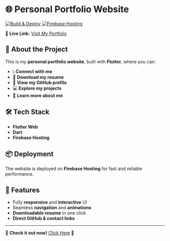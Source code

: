 # 🌐 Personal Portfolio Website  

[![Build & Deploy](https://img.shields.io/github/actions/workflow/status/Pranav2918/MyPortfolio/firebase-web.yml?branch=main)](https://github.com/Pranav2918/MyPortfolio/actions/workflows/firebase-web.yml) [![Firebase Hosting](https://img.shields.io/badge/Firebase-Hosting-orange?logo=firebase)](https://pranavdave-d9dc3.web.app/)

🚀 **Live Link:** [Visit My Portfolio](https://pranavdave-d9dc3.web.app/)  

## 📌 About the Project  
This is my **personal portfolio website**, built with **Flutter**, where you can:  
- 📞 **Connect with me**  
- 📄 **Download my resume**  
- 🔗 **View my GitHub profile**  
- 💻 **Explore my projects**  
- 📝 **Learn more about me**  

## 🛠️ Tech Stack  
- **Flutter Web**  
- **Dart**  
- **Firebase Hosting**  

## 📦 Deployment  
The website is deployed on **Firebase Hosting** for fast and reliable performance.  

## 🎯 Features  
- Fully **responsive** and **interactive** UI  
- Seamless **navigation** and **animations**  
- **Downloadable resume** in one click  
- **Direct GitHub & contact links**  

---

🔗 **Check it out now!** [Click Here](https://pranavdave-d9dc3.web.app/) 🚀  
